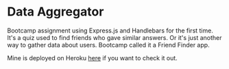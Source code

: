 # Data Aggregator

Bootcamp assignment using Express.js and Handlebars for the first time. It's a quiz used to find friends who gave similar answers. Or it's just another way to gather data about users. Bootcamp called it a Friend Finder app.

Mine is deployed on Heroku [here](https://o1-data-aggregator.herokuapp.com/) if you want to check it out.
